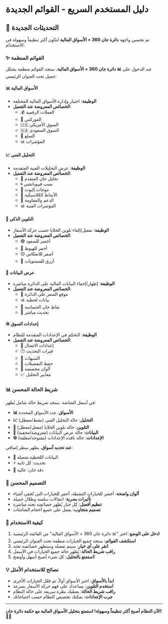 # دليل المستخدم السريع - القوائم الجديدة

## 🎯 التحديثات الجديدة

تم تحسين واجهة **دائرة جان 360 + الأسواق المالية** لتكون أكثر تنظيماً وسهولة في الاستخدام:

### ✨ القوائم المنظمة

عند الدخول على **📊 دائرة جان 360 + الأسواق المالية**، ستجد القوائم منظمة بشكل جميل تحت العنوان الرئيسي:

#### 📊 الأسواق المالية
- **الوظيفة**: اختيار وإدارة الأسواق المالية المختلفة
- **الخصائص المعروضة عند التفعيل**:
  - 💰 العملات الرقمية
  - 💱 الفوركس  
  - 🇺🇸 السوق الأمريكي
  - 🇸🇦 السوق السعودي
  - 🥇 السلع
  - 📊 المؤشرات

#### 📈 التحليل الفني
- **الوظيفة**: عرض التحليلات الفنية المتقدمة
- **الخصائص المعروضة عند التفعيل**:
  - 🔄 تحليل جان المتقدم
  - 🌀 نسب فيبوناتشي
  - 🌊 موجات إليوت
  - 📐 الأنماط الكلاسيكية
  - 🎯 الدعم والمقاومة
  - 📊 المؤشرات الفنية

#### 🎨 التلوين الذكي
- **الوظيفة**: تفعيل/إلغاء تلوين الخلايا حسب حركة الأسعار
- **الخصائص المعروضة عند التفعيل**:
  - 🟢 أخضر للصعود
  - 🔴 أحمر للهبوط
  - 🟡 أصفر للانعكاس
  - 🔵 أزرق للمستويات

#### 🔗 عرض البيانات
- **الوظيفة**: إظهار/إخفاء البيانات المالية على الدائرة مباشرة
- **الخصائص المعروضة عند التفعيل**:
  - 📍 موقع السعر على الدائرة
  - 📊 بيانات لحظية
  - 🎯 نقاط جان الحساسة
  - 🔄 تحديث مباشر

#### ⚙️ إعدادات السوق
- **الوظيفة**: التحكم في الإعدادات المتقدمة للنظام
- **الخصائص المعروضة عند التفعيل**:
  - 🔧 إعدادات الاتصال
  - 🕒 فترات التحديث
  - 🔔 التنبيهات
  - 💾 حفظ التفضيلات
  - 🎨 ألوان مخصصة
  - 📈 معايير التحليل

### 📊 شريط الحالة المحسن

في أسفل الشاشة، ستجد شريط حالة شامل يُظهر:

- **📊 الأسواق**: عدد الأسواق المحددة
- **📈 التحليل**: حالة التحليل الفني (نشط/معطل)
- **🎨 التلوين**: حالة تلوين الخلايا (مفعل/معطل)
- **🔗 البيانات**: حالة عرض البيانات (معروضة/مخفية)
- **⚙️ الإعدادات**: حالة نافذة الإعدادات (مفتوحة/مغلقة)

**عند تحديد أسواق**، يظهر سطر إضافي:
- 🔄 البيانات اللحظية متصلة
- ⚡ تحديث: كل ثانية  
- 🎯 دقة جان: عالية

### 🎨 التصميم المحسن

- **ألوان واضحة**: أخضر للخيارات النشطة، أحمر للخيارات التي تُخفي أشياء
- **تأثيرات بصرية**: انتقالات سلسة وظلال جميلة
- **تنظيم أفضل**: كل خيار يُظهر خصائصه تحته مباشرة
- **تصميم متجاوب**: يعمل على جميع أحجام الشاشات

### 🚀 كيفية الاستخدام

1. **ادخل على الوضع**: اختر "📊 دائرة جان 360 + الأسواق المالية" من القائمة الرئيسية
2. **استكشف القوائم**: ستجد جميع الخيارات منظمة تحت العنوان الرئيسي
3. **انقر على أي خيار**: سيتم تفعيله وستظهر خصائصه تحته
4. **راقب شريط الحالة**: يُظهر حالة جميع الخيارات في الأسفل
5. **استمتع بالتحليل**: كل شيء أصبح أسهل وأوضح!

### 💡 نصائح للاستخدام الأمثل

- **ابدأ بالأسواق**: اختر الأسواق أولاً، ثم فعّل الخيارات الأخرى
- **استخدم التلوين**: يساعدك على فهم حركة الأسعار بسرعة
- **راقب شريط الحالة**: يعطيك نظرة سريعة على حالة النظام
- **جرب الإعدادات**: يمكنك تخصيص النظام حسب احتياجاتك

---

**الآن النظام أصبح أكثر تنظيماً وسهولة! استمتع بتحليل الأسواق المالية مع حكمة دائرة جان! 🎯✨**
